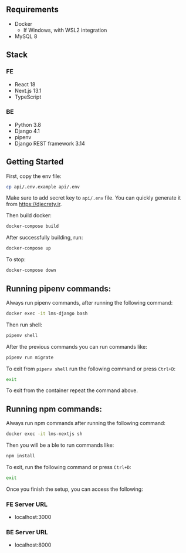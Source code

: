 ## Requirements
- Docker
  - If Windows, with WSL2 integration
- MySQL 8

## Stack
### FE
- React 18
- Next.js 13.1
- TypeScript 
### BE
- Python 3.8
- Django 4.1
- pipenv
- Django REST framework 3.14

## Getting Started

First, copy the env file:

```bash
cp api/.env.example api/.env
```
Make sure to add secret key to `api/.env` file. You can quickly generate it from https://djecrety.ir.

Then build docker:
```bash
docker-compose build
```
After successfully building, run:
```bash
docker-compose up
```
To stop:
```bash
docker-compose down
```
## Running pipenv commands:
Always run pipenv commands, after running the following command:
```bash
docker exec -it lms-django bash
```
Then run shell:
```bash
pipenv shell
```
After the previous commands you can run commands like:
```bash
pipenv run migrate
```
To exit from `pipenv shell` run the following command or press `Ctrl+D`:
```bash
exit
```
To exit from the container repeat the command above.
## Running npm commands:
Always run npm commands after running the following command:
```bash
docker exec -it lms-nextjs sh
```
Then you will be a ble to run commands like:
```bash
npm install
```
To exit, run the following command or press `Ctrl+D`:
```bash
exit
```
Once you finish the setup, you can access the following:
### FE Server URL
 - localhost:3000
### BE Server URL
 - localhost:8000
